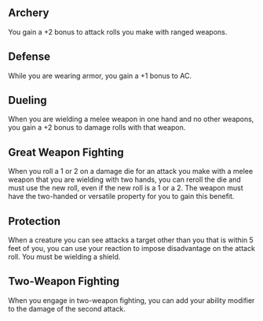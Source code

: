 ## Archery
You gain a +2 bonus to attack rolls you make with ranged weapons.

## Defense
While you are wearing armor, you gain a +1 bonus to AC.

## Dueling
When you are wielding a melee weapon in one hand and no other weapons, you gain a +2 bonus to damage rolls with that weapon.

## Great Weapon Fighting
When you roll a 1 or 2 on a damage die for an attack you make with a melee weapon that you are wielding with two hands, you can reroll the die and must use the new roll, even if the new roll is a 1 or a 2. The weapon must have the two-handed or versatile property for you to gain this benefit.

## Protection
When a creature you can see attacks a target other than you that is within 5 feet of you, you can use your reaction to impose disadvantage on the attack roll. You must be wielding a shield.

##  Two-Weapon Fighting
When you engage in two-weapon fighting, you can add your ability modifier to the damage of the second attack.